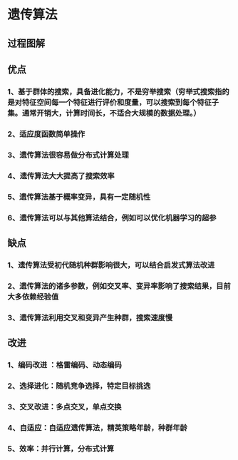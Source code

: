 # 遗传算法  
## 过程图解  

## 优点  
### 1、基于群体的搜索，具备进化能力，不是穷举搜索（穷举式搜索指的是对特征空间每一个特征进行评价和度量，可以搜索到每个特征子集。通常开销大，计算时间长，不适合大规模的数据处理。）  
### 2、适应度函数简单操作  
### 3、遗传算法很容易做分布式计算处理  
### 4、遗传算法大大提高了搜索效率  
### 5、遗传算法基于概率变异，具有一定随机性  
### 6、遗传算法可以与其他算法结合，例如可以优化机器学习的超参  
  
## 缺点  
### 1、遗传算法受初代随机种群影响很大，可以结合启发式算法改进  
### 2、遗传算法的诸多参数，例如交叉率、变异率影响了搜索结果，目前大多依赖经验值  
### 3、遗传算法利用交叉和变异产生种群，搜索速度慢  
  
## 改进  
### 1、编码改进 ：格雷编码、动态编码  
### 2、选择进化：随机竞争选择，特定目标挑选  
### 3、交叉改进：多点交叉，单点交换  
### 4、自适应：自适应遗传算法，精英策略年龄，种群年龄  
### 5、效率：并行计算，分布式计算  
